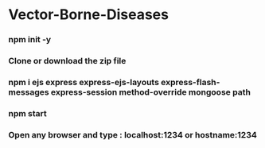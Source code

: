 # Vector-Borne-Diseases
### npm init -y
### Clone or download the zip file
### npm i ejs express express-ejs-layouts express-flash-messages express-session method-override mongoose path
### npm start

### Open any browser and type : localhost:1234 or hostname:1234 

